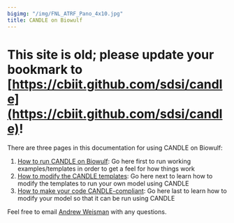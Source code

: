 ```yaml
---
bigimg: "/img/FNL_ATRF_Pano_4x10.jpg"
title: CANDLE on Biowulf
---
```

# This site is old; please update your bookmark to [https://cbiit.github.com/sdsi/candle](https://cbiit.github.com/sdsi/candle)!

There are three pages in this documentation for using CANDLE on Biowulf:

1. [How to run CANDLE on Biowulf](https://cbiit.github.io/fnlcr-bids-hpc/documentation/candle/how_to_run_candle_on_biowulf): Go here first to run working examples/templates in order to get a feel for how things work
1. [How to modify the CANDLE templates](https://cbiit.github.io/fnlcr-bids-hpc/documentation/candle/how_to_modify_the_candle_templates): Go here next to learn how to modify the templates to run your own model using CANDLE
1. [How to make your code CANDLE-compliant](https://cbiit.github.io/fnlcr-bids-hpc/documentation/candle/how_to_make_your_code_candle_compliant): Go here last to learn how to modify your model so that it can be run using CANDLE

Feel free to email [Andrew Weisman](mailto:andrew.weisman@nih.gov) with any questions.